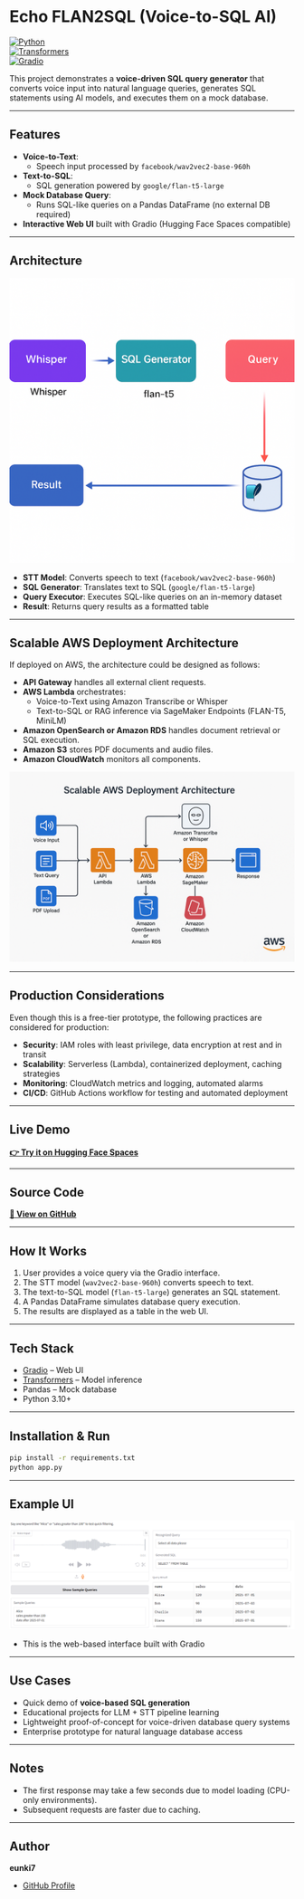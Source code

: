 # Echo FLAN2SQL (Voice-to-SQL AI)

[![Python](https://img.shields.io/badge/Python-3.10+-blue.svg)](https://www.python.org/)  
[![Transformers](https://img.shields.io/badge/Transformers-4.x-orange.svg)](https://huggingface.co/docs/transformers/index)  
[![Gradio](https://img.shields.io/badge/Gradio-3.x-green.svg)](https://gradio.app/)

This project demonstrates a **voice-driven SQL query generator** that converts voice input into natural language queries, generates SQL statements using AI models, and executes them on a mock database.

---

## Features
- **Voice-to-Text**:
  - Speech input processed by `facebook/wav2vec2-base-960h`
- **Text-to-SQL**:
  - SQL generation powered by `google/flan-t5-large`
- **Mock Database Query**:
  - Runs SQL-like queries on a Pandas DataFrame (no external DB required)
- **Interactive Web UI** built with Gradio (Hugging Face Spaces compatible)

---

## Architecture
![Architecture Diagram](docs/architecture.png)

- **STT Model**: Converts speech to text (`facebook/wav2vec2-base-960h`)
- **SQL Generator**: Translates text to SQL (`google/flan-t5-large`)
- **Query Executor**: Executes SQL-like queries on an in-memory dataset
- **Result**: Returns query results as a formatted table

---

## Scalable AWS Deployment Architecture
If deployed on AWS, the architecture could be designed as follows:

- **API Gateway** handles all external client requests.
- **AWS Lambda** orchestrates:
  - Voice-to-Text using Amazon Transcribe or Whisper
  - Text-to-SQL or RAG inference via SageMaker Endpoints (FLAN-T5, MiniLM)
- **Amazon OpenSearch or Amazon RDS** handles document retrieval or SQL execution.
- **Amazon S3** stores PDF documents and audio files.
- **Amazon CloudWatch** monitors all components.

![AWS Unified Architecture](docs/aws_architecture.png)

---

## Production Considerations
Even though this is a free-tier prototype, the following practices are considered for production:
- **Security**: IAM roles with least privilege, data encryption at rest and in transit
- **Scalability**: Serverless (Lambda), containerized deployment, caching strategies
- **Monitoring**: CloudWatch metrics and logging, automated alarms
- **CI/CD**: GitHub Actions workflow for testing and automated deployment

---

## Live Demo  
[**👉 Try it on Hugging Face Spaces**](https://huggingface.co/spaces/eunki-7/wav2vec-flan-sql)

---

## Source Code  
[**📂 View on GitHub**](https://github.com/eunki-7/wav2vec-flan-sql-portfolio)

---

## How It Works
1. User provides a voice query via the Gradio interface.
2. The STT model (`wav2vec2-base-960h`) converts speech to text.
3. The text-to-SQL model (`flan-t5-large`) generates an SQL statement.
4. A Pandas DataFrame simulates database query execution.
5. The results are displayed as a table in the web UI.

---

## Tech Stack
- [Gradio](https://gradio.app/) – Web UI
- [Transformers](https://huggingface.co/docs/transformers/index) – Model inference
- Pandas – Mock database
- Python 3.10+

---

## Installation & Run
```bash
pip install -r requirements.txt
python app.py
```

---

## Example UI
![App Screenshot](docs/screenshot.png)

- This is the web-based interface built with Gradio

---

## Use Cases
- Quick demo of **voice-based SQL generation**
- Educational projects for LLM + STT pipeline learning
- Lightweight proof-of-concept for voice-driven database query systems
- Enterprise prototype for natural language database access

---

## Notes
- The first response may take a few seconds due to model loading (CPU-only environments).
- Subsequent requests are faster due to caching.

---

## Author
**eunki7**  
- [GitHub Profile](https://github.com/eunki-7)
